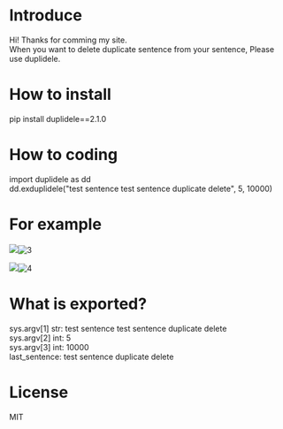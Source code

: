 # Introduce  
Hi! Thanks for comming my site.  
When you want to delete duplicate sentence from your sentence, Please use duplidele.  

# How to install  
pip install duplidele==2.1.0

# How to coding  
import duplidele as dd  
dd.exduplidele("test sentence test sentence duplicate delete", 5, 10000)  

# For example  
<img src="attach:3.JPG">![3](https://user-images.githubusercontent.com/20910951/130186163-9514be15-dc08-4200-83fb-be39a4c34136.JPG)


<img src="attach:4.JPG">![4](https://user-images.githubusercontent.com/20910951/130186191-6cde14e8-96fa-4d5d-bd6e-e1c076ea9d15.JPG)



# What is exported?  
sys.argv[1] str: test sentence test sentence duplicate delete  
sys.argv[2] int: 5  
sys.argv[3] int: 10000  
last_sentence: test sentence duplicate delete  

# License  
MIT  
